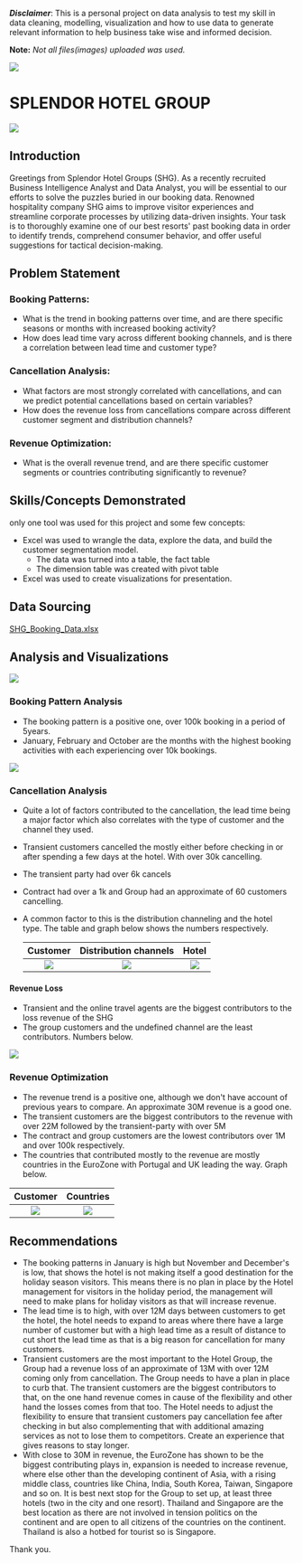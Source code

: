 **_Disclaimer_**: This is a personal project on data analysis to test my skill in data cleaning, modelling, visualization and how to use data to generate relevant information to help business take wise and informed decision. 

**Note:** _Not all files(images) uploaded was used._

![](cover_image.jpg)

# SPLENDOR HOTEL GROUP

![](Hotel.jfif)

## Introduction
Greetings from Splendor Hotel Groups (SHG). As a recently recruited Business Intelligence Analyst and Data Analyst, you will be essential to our efforts to solve the puzzles buried in our booking data. Renowned hospitality company SHG aims to improve visitor experiences and streamline corporate processes by utilizing data-driven insights. Your task is to thoroughly examine one of our best resorts' past booking data in order to identify trends, comprehend consumer behavior, and offer useful suggestions for tactical decision-making.

## Problem Statement
### Booking Patterns:
- What is the trend in booking patterns over time, and are there specific seasons or months with increased booking activity?
-	How does lead time vary across different booking channels, and is there a correlation between lead time and customer type?

### Cancellation Analysis:
-	What factors are most strongly correlated with cancellations, and can we predict potential cancellations based on certain variables?
-	How does the revenue loss from cancellations compare across different customer segment and distribution channels?

### Revenue Optimization:
-	What is the overall revenue trend, and are there specific customer segments or countries contributing significantly to revenue?

## Skills/Concepts Demonstrated
only one tool was used for this project and some few concepts:
- Excel was used to wrangle the data, explore the data, and build the customer segmentation model.
  - The data was turned into a table, the fact table
  - The dimension table was created with pivot table
- Excel was used to create visualizations for presentation.

## Data Sourcing
[SHG_Booking_Data.xlsx](https://github.com/tsefaye99/SPLENDOR-HOTEL-GROUP/files/13579000/SHG_Booking_Data.xlsx)

## Analysis and Visualizations
![](SHG_Dashboard1.jfif)

### Booking Pattern Analysis
- The booking pattern is a positive one, over 100k booking in a period of 5years.
- January, February and October are the months with the highest booking activities with each experiencing over 10k bookings.
  
![](Booking_pattern.jfif)

### Cancellation Analysis
- Quite a lot of factors contributed to the cancellation, the lead time being a major factor which also correlates with the type of customer and the channel they used.
- Transient customers cancelled the mostly either before checking in or after spending a few days at the hotel. With over 30k cancelling.
- The transient party had over 6k cancels
- Contract had over a 1k and Group had an approximate of 60 customers cancelling.
- A common factor to this is the distribution channeling and the hotel type. The table and graph below shows the numbers respectively.

    Customer          | Distribution channels | Hotel
  :------------------:|:---------------------:|:-----------------------:
   ![](Customers.jpg) | ![](Cancelled.jfif)   | ![](Hotel1.jpg)

#### Revenue Loss 
- Transient and the online travel agents are the biggest contributors to the loss revenue of the SHG
- The group customers and the undefined channel are the least contributors. Numbers below.
  
![](Revenue_loss.jfif)

### Revenue Optimization
- The revenue trend is a positive one, although we don't have account of previous years to compare. An approximate 30M revenue is a good one.
- The transient customers are the biggest contributors to the revenue with over 22M followed by the transient-party with over 5M
- The contract and group customers are the lowest contributors over 1M and over 100k respectively.
- The countries that contributed mostly to the revenue are mostly countries in the EuroZone with Portugal and UK leading the way. Graph below.

 Customer                 | Countries  
:------------------------:|:-------------------------:
![](Revenue_customer1.jpg) | ![](Revenue_country.jpg)  

## Recommendations
- The booking patterns in January is high but November and December's is low, that shows the hotel is not making itself a good destination for the holiday season visitors. This means there is no plan in place by the Hotel management for visitors in the holiday period, the management will need to make plans for holiday visitors as that will increase revenue.
- The lead time is to high, with over 12M days between customers to get the hotel, the hotel needs to expand to areas where there have a large number of customer but with a high lead time as a result of distance to cut short the lead time as that is a big reason for cancellation for many customers.
- Transient customers are the most important to the Hotel Group, the Group had a revenue loss of an approximate of 13M with over 12M coming only from cancellation. The Group needs to have a plan in place to curb that. The transient customers are the biggest contributors to that, on the one hand revenue comes in cause of the flexibility and other hand the losses comes from that too. The Hotel needs to adjust the flexibility to ensure that transient customers pay cancellation fee after checking in but also complementing that with additional amazing services as not to lose them to competitors. Create an experience that gives reasons to stay longer.
- With close to 30M in revenue, the EuroZone has shown to be the biggest contributing plays in, expansion is needed to increase revenue, where else other than the developing continent of Asia, with a rising middle class, countries like China, India, South Korea, Taiwan, Singapore and so on. It is best next stop for the Group to set up, at least three hotels (two in the city and one resort). Thailand and Singapore are the best location as there are not involved in tension politics on the continent and are open to all citizens of the countries on the continent. Thailand is also a hotbed for tourist so is Singapore.


Thank you.

